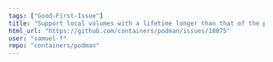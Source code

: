 ```yaml
---
tags: ["Good-First-Issue"]
title: "Support local volumes with a lifetime longer than that of the podman host"
html_url: "https://github.com/containers/podman/issues/18075"
user: "samuel-f"
repo: "containers/podman"
---
```


